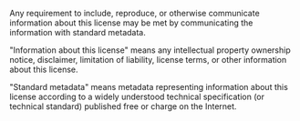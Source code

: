 Any requirement to include, reproduce, or otherwise communicate information about this license may be met by communicating the information with standard metadata.

"Information about this license" means any intellectual property ownership notice, disclaimer, limitation of liability, license terms, or other information about this license.

"Standard metadata" means metadata representing information about this license according to a widely understood technical specification (or technical standard) published free or charge on the Internet.
